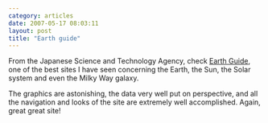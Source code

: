 ```yaml
---
category: articles
date: 2007-05-17 08:03:11
layout: post
title: "Earth guide"
---
```


<p>From the Japanese Science and Technology Agency, check <a href="http://jvsc.jst.go.jp/earth/guide/english/data/top.html">Earth Guide</a>, one of the best sites I have seen concerning the Earth, the Sun, the Solar system and even the Milky Way galaxy.</p><p>The graphics are astonishing, the data very well put on perspective, and all the navigation and looks of the site are extremely well accomplished. Again, great great site!</p>
